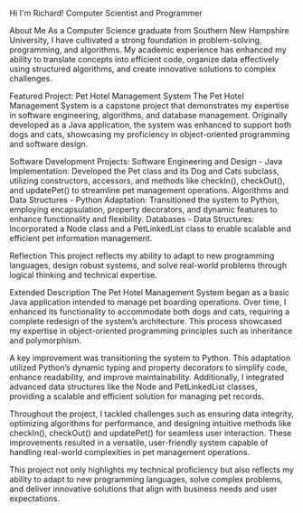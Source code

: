 Hi I'm Richard! Computer Scientist and Programmer

About Me As a Computer Science graduate from Southern New Hampshire University, I have cultivated a strong foundation in problem-solving, programming, and algorithms. My academic experience has enhanced my ability to translate concepts into efficient code, organize data effectively using structured algorithms, and create innovative solutions to complex challenges.

Featured Project: Pet Hotel Management System The Pet Hotel Management System is a capstone project that demonstrates my expertise in software engineering, algorithms, and database management. Originally developed as a Java application, the system was enhanced to support both dogs and cats, showcasing my proficiency in object-oriented programming and software design.

Software Development Projects: Software Engineering and Design - Java Implementation: Developed the Pet class and its Dog and Cats subclass, utilizing constructors, accessors, and methods like checkIn(), checkOut(), and updatePet() to streamline pet management operations. Algorithms and Data Structures - Python Adaptation: Transitioned the system to Python, employing encapsulation, property decorators, and dynamic features to enhance functionality and flexibility. Databases - Data Structures: Incorporated a Node class and a PetLinkedList class to enable scalable and efficient pet information management.

Reflection This project reflects my ability to adapt to new programming languages, design robust systems, and solve real-world problems through logical thinking and technical expertise.

Extended Description The Pet Hotel Management System began as a basic Java application intended to manage pet boarding operations. Over time, I enhanced its functionality to accommodate both dogs and cats, requiring a complete redesign of the system’s architecture. This process showcased my expertise in object-oriented programming principles such as inheritance and polymorphism.

A key improvement was transitioning the system to Python. This adaptation utilized Python’s dynamic typing and property decorators to simplify code, enhance readability, and improve maintainability. Additionally, I integrated advanced data structures like the Node and PetLinkedList classes, providing a scalable and efficient solution for managing pet records.

Throughout the project, I tackled challenges such as ensuring data integrity, optimizing algorithms for performance, and designing intuitive methods like checkIn(), checkOut() and updatePet() for seamless user interaction. These improvements resulted in a versatile, user-friendly system capable of handling real-world complexities in pet management operations.

This project not only highlights my technical proficiency but also reflects my ability to adapt to new programming languages, solve complex problems, and deliver innovative solutions that align with business needs and user expectations.